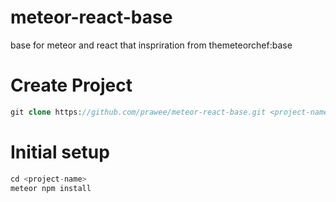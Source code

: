 # meteor-react-base
base for meteor and react  that inspriration from themeteorchef:base

# Create Project
```php 
git clone https://github.com/prawee/meteor-react-base.git <project-name>
```
# Initial setup
```php
cd <project-name>
meteor npm install
```
